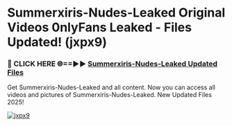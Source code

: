 # Summerxiris-Nudes-Leaked Original Videos 0nlyFans Leaked - Files Updated! (jxpx9)

<h3>🔴 CLICK HERE 🌐==►► <a href="https://tinyurl.com/52m3yx9h" rel="nofollow">Summerxiris-Nudes-Leaked Updated Files</a></h3>

Get Summerxiris-Nudes-Leaked and all content. Now you can access all videos and pictures of Summerxiris-Nudes-Leaked. New Updated Files 2025!

[![jxpx9](https://i.imgur.com/TnHtlc8.gif)](https://tinyurl.com/52m3yx9h)
